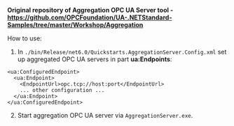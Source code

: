 **Original repository of Aggregation OPC UA Server tool - https://github.com/OPCFoundation/UA-.NETStandard-Samples/tree/master/Workshop/Aggregation**

How to use:
1. In `./bin/Release/net6.0/Quickstarts.AggregationServer.Config.xml` set up aggregated OPC UA servers in part **ua:Endpoints**:
```
<ua:ConfiguredEndpoint>
  <ua:Endpoint>
    <EndpointUrl>opc.tcp://host:port</EndpointUrl>
    ... other configuration ...
  </ua:Endpoint>
</ua:ConfiguredEndpoint>
```
2. Start aggregation OPC UA server via `AggregationServer.exe`.
